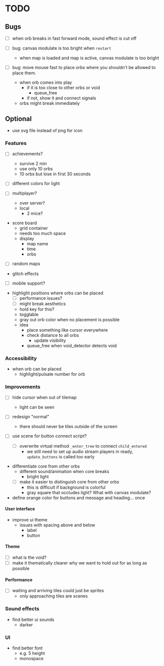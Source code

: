 # TODO

## Bugs

* [ ] when orb breaks in fast forward mode, sound effect is cut off

* [ ] bug: canvas modulate is too bright when `restart`
  * when map is loaded and map is active, canvas modulate is too bright

* [ ] bug: move mouse fast to place orbs where you shouldn't be allowed to place them.
  * when orb comes into play
    * if it is too close to other orbs or void
      * queue_free
    * if not, show it and connect signals
  * orbs might break immediately

## Optional

* use svg file instead of png for icon

### Features

* [ ] achievements?
  * survive 2 min
  * use only 10 orbs
  * 10 orbs but lose in first 30 seconds

* [ ] different colors for light

* [ ] multiplayer?
  * over server?
  * local
    * 2 mice?

* score board
  * grid container
  * needs too much space
  * display
    * map name
    * time
    * orbs

* [ ] random maps

* glitch effects

* [ ] mobile support?

* highlight positions where orbs can be placed
  * [ ] performance issues?
  * [ ] might break aesthetics
  * hold key for this?
  * togglable
  * gray out orb color when no placement is possible
  * idea
    * place something like cursor everywhere
    * check distance to all orbs
      * update visibility
    * queue_free when void_detector detects void

### Accessibility

* when orb can be placed
  * highlight/pulsate number for orb

### Improvements

* [ ] hide cursor when out of tilemap
  * light can be seen

* [ ] redesign "normal"
  * there should never be tiles outside of the screen

* [ ] use scene for button connect script?
  * [ ] overwrite virtual method `_enter_tree` to connect `child_entered`
    * we still need to set up audio stream players in ready, `update_buttons` is called too early

* differentiate core from other orbs
  * different sound/animation when core breaks
    * bright light
  * [ ] make it easier to distinguish core from other orbs
    * this is difficult if background is colorful
    * gray square that occludes light? What with canvas modulate?

* define orange color for buttons and message and heading... once

#### User interface

* improve ui theme
  * issues with spacing above and below
    * label
    * button

#### Theme

* [ ] what is the void?
* [ ] make it thematically clearer why we want to hold out for as long as possible

#### Performance

* [ ] waiting and arriving tiles could just be sprites
  * only approaching tiles are scenes

### Sound effects

* find better ui sounds
  * darker

### UI

* find better font
  * e.g. 5 height
  * monospace
